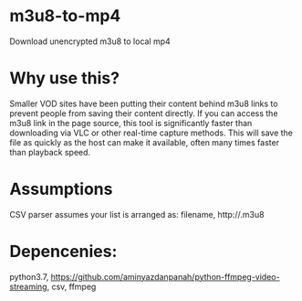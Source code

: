 # m3u8-to-mp4

Download unencrypted m3u8 to local mp4

# Why use this? 

Smaller VOD sites have been putting their content behind m3u8 links to prevent people from saving their content directly. If you can access the m3u8 link in the page source, this tool is significantly faster than downloading via VLC or other real-time capture methods. This will save the file as quickly as the host can make it available, often many times faster than playback speed.

# Assumptions
CSV parser assumes your list is arranged as: filename, http://<linktoplace>.m3u8 


# Depencenies: 
python3.7,
https://github.com/aminyazdanpanah/python-ffmpeg-video-streaming,
csv,
ffmpeg
